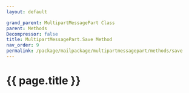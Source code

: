 ```yaml
---
layout: default

grand_parent: MultipartMessagePart Class
parent: Methods
Decompressor: false
title: MultipartMessagePart.Save Method
nav_order: 9
permalink: /package/mailpackage/multipartmessagepart/methods/save
---
```

# {{ page.title }}